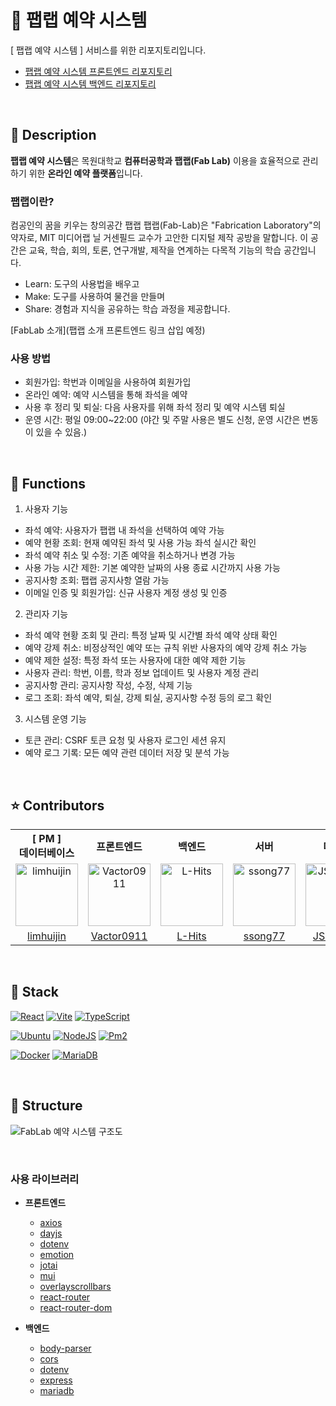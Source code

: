 # 📁 팹랩 예약 시스템
[ 팹랩 예약 시스템 ] 서비스를 위한 리포지토리입니다.  
- [팹랩 예약 시스템 프론트엔드 리포지토리](https://github.com/Vactor0911/fablab-booking-system)
- [팹랩 예약 시스템 백엔드 리포지토리](https://github.com/Vactor0911/fablab-booking-system-server)

<br />

## 📖 Description

**팹랩 예약 시스템**은 목원대학교 **컴퓨터공학과 팹랩(Fab Lab)** 이용을 효율적으로 관리하기 위한 **온라인 예약 플랫폼**입니다.

### 팹랩이란?
컴공인의 꿈을 키우는 창의공간 팹랩
팹랩(Fab-Lab)은 "Fabrication Laboratory"의 약자로, MIT 미디어랩 닐 거센필드 교수가 고안한 디지털 제작 공방을 말합니다. 이 공간은 교육, 학습, 회의, 토론, 연구개발, 제작을 연계하는 다목적 기능의 학습 공간입니다.
- Learn: 도구의 사용법을 배우고
- Make: 도구를 사용하여 물건을 만들며
- Share: 경험과 지식을 공유하는 학습 과정을 제공합니다.

[FabLab 소개](팹랩 소개 프론트엔드 링크 삽입 예정)

### 사용 방법
- 회원가입: 학번과 이메일을 사용하여 회원가입 
- 온라인 예약: 예약 시스템을 통해 좌석을 예약
- 사용 후 정리 및 퇴실: 다음 사용자를 위해 좌석 정리 및 예약 시스템 퇴실  
- 운영 시간: 평일 09:00~22:00 (야간 및 주말 사용은 별도 신청, 운영 시간은 변동이 있을 수 있음.)

<br />


## 📱 Functions

1. 사용자 기능
- 좌석 예약: 사용자가 팹랩 내 좌석을 선택하여 예약 가능
- 예약 현황 조회: 현재 예약된 좌석 및 사용 가능 좌석 실시간 확인
- 좌석 예약 취소 및 수정: 기존 예약을 취소하거나 변경 가능
- 사용 가능 시간 제한: 기본 예약한 날짜의 사용 종료 시간까지 사용 가능
- 공지사항 조회: 팹랩 공지사항 열람 가능
- 이메일 인증 및 회원가입: 신규 사용자 계정 생성 및 인증
2. 관리자 기능
- 좌석 예약 현황 조회 및 관리: 특정 날짜 및 시간별 좌석 예약 상태 확인
- 예약 강제 취소: 비정상적인 예약 또는 규칙 위반 사용자의 예약 강제 취소 가능
- 예약 제한 설정: 특정 좌석 또는 사용자에 대한 예약 제한 기능
- 사용자 관리: 학번, 이름, 학과 정보 업데이트 및 사용자 계정 관리
- 공지사항 관리: 공지사항 작성, 수정, 삭제 기능
- 로그 조회: 좌석 예약, 퇴실, 강제 퇴실, 공지사항 수정 등의 로그 확인
3. 시스템 운영 기능
- 토큰 관리: CSRF 토큰 요청 및 사용자 로그인 세션 유지
- 예약 로그 기록: 모든 예약 관련 데이터 저장 및 분석 가능


<br />

## ⭐ Contributors
<table style="text-align: center">
    <tr>
        <th style="text-align: center;">[ PM ]<br />데이터베이스</th>
        <th style="text-align: center;">프론트엔드</th>
        <th style="text-align: center;">백엔드</th>
        <th style="text-align: center;">서버</th>
        <th style="text-align: center;">디자인</th>
    <tr>
    <tr>
        <td>
            <a href="https://github.com/Vactor0911" target="_blank"><img src="https://avatars.githubusercontent.com/u/30544681?v=4" alt="limhuijin" width="100"></a>
        </td>
        <td>
            <a href="https://github.com/Vactor0911" target="_blank"><img src="https://avatars.githubusercontent.com/u/85281049?v=4" alt="Vactor0911" width="100"></a>
        </td>
        <td>
            <a href="https://github.com/L-Hits" target="_blank"><img src="https://avatars.githubusercontent.com/u/130430768?v=4" alt="L-Hits" width="100"></a>
        </td>
        <td>
            <a href="https://github.com/JSukhen2" target="_blank"><img src="https://avatars.githubusercontent.com/u/106506127?v=4" alt="ssong77" width="100"></a>
        </td>
        <td>
            <a href="https://github.com/JSukhen2" target="_blank"><img src="https://avatars.githubusercontent.com/u/151798040?v=4" alt="JSukhen2" width="100"></a>
        </td>
    </tr>
    <tr>
        <td style="text-align: center;">
            <a href="https://github.com/limhuijin" target="_blank">limhuijin</a>
        </td>
        <td style="text-align: center;">
            <a href="https://github.com/Vactor0911" target="_blank">Vactor0911</a>
        </td>
        <td style="text-align: center;">
            <a href="https://github.com/L-Hits" target="_blank">L-Hits</a>
        </td>
        <td style="text-align: center;">
            <a href="https://github.com/ssong77" target="_blank">ssong77</a>
        </td>
        <td style="text-align: center;">
            <a href="https://github.com/JSukhen2" target="_blank">JSukhen2</a>
        </td>
    </tr>
</table>

<br />

## 🔧 Stack
[![React](https://img.shields.io/badge/REACT-61DAFB?style=for-the-badge&logo=react&logoColor=000)](https://react.dev/)
[![Vite](https://img.shields.io/badge/VITE-646CFF?style=for-the-badge&logo=vite&logoColor=white)](https://vite.dev/guide/)
[![TypeScript](https://img.shields.io/badge/TYPESCRIPT-3178C6?style=for-the-badge&logo=typescript&logoColor=white)](https://www.typescriptlang.org/)

[![Ubuntu](https://img.shields.io/badge/UBUNTU-E95420?style=for-the-badge&logo=ubuntu&logoColor=white)](https://ubuntu.com/)
[![NodeJS](https://img.shields.io/badge/NODE.JS-5FA04E?style=for-the-badge&logo=nodedotjs&logoColor=white)](https://nodejs.org/en)
[![Pm2](https://img.shields.io/badge/PM2-%232B037A?style=for-the-badge&logo=pm2&logoColor=white)](https://pm2.keymetrics.io/)

[![Docker](https://img.shields.io/badge/DOCKER-2496ED?style=for-the-badge&logo=docker&logoColor=white)](https://www.docker.com/)
[![MariaDB](https://img.shields.io/badge/MARIA%20DB-%23003545?style=for-the-badge&logo=mariadb&logoColor=white)](https://mariadb.org/)

<br />

## 🔨 Structure
![FabLab 예약 시스템 구조도](https://github.com/user-attachments/assets/9e9bf655-00fb-46b8-8345-93fb5f8bcd82)

<br />

### 사용 라이브러리

- **프론트엔드**
  - [axios](https://www.npmjs.com/package/axios)
  - [dayjs](https://www.npmjs.com/package/dayjs)
  - [dotenv](https://www.npmjs.com/package/dotenv)
  - [emotion](https://emotion.sh/docs/introduction)
  - [jotai](https://www.npmjs.com/package/jotai)
  - [mui](https://mui.com/)
  - [overlayscrollbars](https://www.npmjs.com/package/overlayscrollbars)
  - [react-router](https://www.npmjs.com/package/react-router)
  - [react-router-dom](https://www.npmjs.com/package/react-router-dom)

- **백엔드**
  - [body-parser](https://www.npmjs.com/package/body-parser)
  - [cors](https://www.npmjs.com/package/cors)
  - [dotenv](https://www.npmjs.com/package/dotenv)
  - [express](https://www.npmjs.com/package/express)
  - [mariadb](https://www.npmjs.com/package/mariadb)
